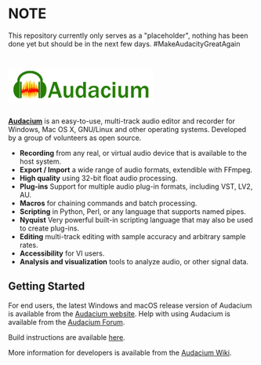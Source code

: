 # NOTE
This repository currently only serves as a "placeholder", nothing has been done yet but should be in the next few days. #MakeAudacityGreatAgain

[![Audacium](.github/audacium_logo.png)](https://www.audacityteam.org) 
=========================

[**Audacium**](https://www.audacityteam.org) is an easy-to-use, multi-track audio editor and recorder for Windows, Mac OS X, GNU/Linux and other operating systems. Developed by a group of volunteers as open source.

- **Recording** from any real, or virtual audio device that is available to the host system.
- **Export / Import** a wide range of audio formats, extendible with FFmpeg.
- **High quality** using 32-bit float audio processing.
- **Plug-ins** Support for multiple audio plug-in formats, including VST, LV2, AU.
- **Macros** for chaining commands and batch processing.
- **Scripting** in Python, Perl, or any language that supports named pipes.
- **Nyquist** Very powerful built-in scripting language that may also be used to create plug-ins.
- **Editing** multi-track editing with sample accuracy and arbitrary sample rates.
- **Accessibility** for VI users.
- **Analysis and visualization** tools to analyze audio, or other signal data.

## Getting Started

For end users, the latest Windows and macOS release version of Audacium is available from the [Audacium website](https://www.audacityteam.org/download/).
Help with using Audacium is available from the [Audacium Forum](https://forum.audacityteam.org/).

Build instructions are available [here](BUILDING.md).

More information for developers is available from the [Audacium Wiki](https://wiki.audacityteam.org/wiki/For_Developers).
